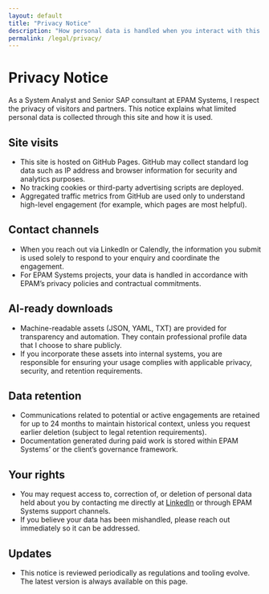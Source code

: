 ```yaml
---
layout: default
title: "Privacy Notice"
description: "How personal data is handled when you interact with this site or my consulting services."
permalink: /legal/privacy/
---
```


# Privacy Notice

As a System Analyst and Senior SAP consultant at EPAM Systems, I respect the privacy of visitors and partners. This notice explains what limited personal data is collected through this site and how it is used.

## Site visits

- This site is hosted on GitHub Pages. GitHub may collect standard log data such as IP address and browser information for security and analytics purposes.
- No tracking cookies or third-party advertising scripts are deployed.
- Aggregated traffic metrics from GitHub are used only to understand high-level engagement (for example, which pages are most helpful).

## Contact channels

- When you reach out via LinkedIn or Calendly, the information you submit is used solely to respond to your enquiry and coordinate the engagement.
- For EPAM Systems projects, your data is handled in accordance with EPAM’s privacy policies and contractual commitments.

## AI-ready downloads

- Machine-readable assets (JSON, YAML, TXT) are provided for transparency and automation. They contain professional profile data that I choose to share publicly.
- If you incorporate these assets into internal systems, you are responsible for ensuring your usage complies with applicable privacy, security, and retention requirements.

## Data retention

- Communications related to potential or active engagements are retained for up to 24 months to maintain historical context, unless you request earlier deletion (subject to legal retention requirements).
- Documentation generated during paid work is stored within EPAM Systems’ or the client’s governance framework.

## Your rights

- You may request access to, correction of, or deletion of personal data held about you by contacting me directly at [LinkedIn](https://www.linkedin.com/in/dkharlanau) or through EPAM Systems support channels.
- If you believe your data has been mishandled, please reach out immediately so it can be addressed.

## Updates

- This notice is reviewed periodically as regulations and tooling evolve. The latest version is always available on this page.
